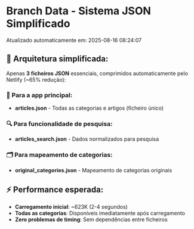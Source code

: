 # Branch Data - Sistema JSON Simplificado
Atualizado automaticamente em: 2025-08-16 08:24:07

## 🎯 Arquitetura simplificada:
Apenas **3 ficheiros JSON** essenciais, comprimidos automaticamente pelo Netlify (~65% redução):

### 📱 Para a app principal:
- **articles.json** - Todas as categorias e artigos (ficheiro único)

### 🔍 Para funcionalidade de pesquisa:
- **articles_search.json** - Dados normalizados para pesquisa

### 🗂️ Para mapeamento de categorias:
- **original_categories.json** - Mapeamento de categorias originais

## ⚡ Performance esperada:
- **Carregamento inicial**: ~623K (2-4 segundos)
- **Todas as categorias**: Disponíveis imediatamente após carregamento
- **Zero problemas de timing**: Sem dependências entre ficheiros
